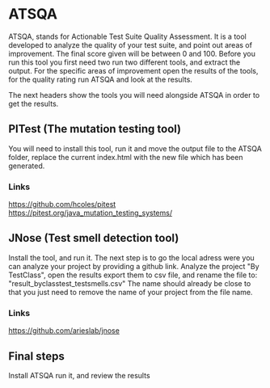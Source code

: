 # ATSQA

ATSQA, stands for Actionable Test Suite Quality Assessment. 
It is a tool developed to analyze the quality of your test suite, and point out areas of improvement. 
The final score given will be between 0 and 100. 
Before you run this tool you first need two run two different tools, and extract the output.
For the specific areas of improvement open the results of the tools, for the quality rating run ATSQA and look at the results. 

The next headers show the tools you will need alongside ATSQA in order to get the results.

## PITest (The mutation testing tool)
You will need to install this tool, run it and move the output file to the ATSQA folder, 
replace the current index.html with the new file which has been generated.
### Links
https://github.com/hcoles/pitest
https://pitest.org/java_mutation_testing_systems/

## JNose (Test smell detection tool)
Install the tool, and run it.
The next step is to go the local adress were you can analyze your project by providing a github link.
Analyze the project "By TestClass", open the results export them to csv file, and rename the file to:
"result_byclasstest_testsmells.csv"
The name should already be close to that you just need to remove the name of your project from the file name.

### Links
https://github.com/arieslab/jnose

## Final steps
Install ATSQA run it, and review the results 
